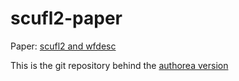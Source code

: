 scufl2-paper
============

Paper: [scufl2 and wfdesc](https://www.authorea.com/users/1319/articles/9719/)

This is the git repository behind the [authorea version](https://www.authorea.com/users/1319/articles/9719/)
